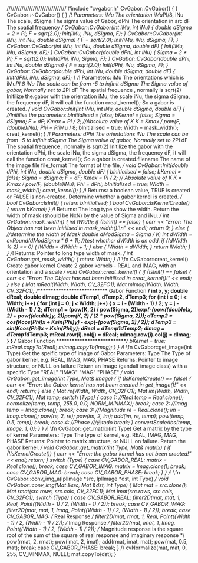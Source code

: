 ////////////////////////////////
#include "cvgabor.h"
CvGabor::CvGabor()
{
}
CvGabor::~CvGabor()
{
}
/*!
Parameters:
iMu        The orientation iMu*PI/8,
iNu         The scale,
dSigma         The sigma value of Gabor,
dPhi        The orientation in arc
dF        The spatial frequency
*/
CvGabor::CvGabor(int iMu, int iNu)
{
	double dSigma = 2 * PI;
	F = sqrt(2.0);
	Init(iMu, iNu, dSigma, F);
}
CvGabor::CvGabor(int iMu, int iNu, double dSigma)
{
	F = sqrt(2.0);
	Init(iMu, iNu, dSigma, F);
}
CvGabor::CvGabor(int iMu, int iNu, double dSigma, double dF)
{
	Init(iMu, iNu, dSigma, dF);
}
CvGabor::CvGabor(double dPhi, int iNu)
{
	Sigma = 2 * PI;
	F = sqrt(2.0);
	Init(dPhi, iNu, Sigma, F);
}
CvGabor::CvGabor(double dPhi, int iNu, double dSigma)
{
	F = sqrt(2.0);
	Init(dPhi, iNu, dSigma, F);
}
CvGabor::CvGabor(double dPhi, int iNu, double dSigma, double dF)
{
	Init(dPhi, iNu, dSigma, dF);
}
/*!
Parameters:
iMu     The orientations which is iMu*PI.8
iNu     The scale can be from -5 to infinit
dSigma     The Sigma value of gabor, Normally set to 2*PI
dF     The spatial frequence , normally is sqrt(2)
Initilize the.gabor with the orientation iMu, the scale iNu, the sigma dSigma, the frequency dF, it will call the function creat_kernel(); So a gabor is created.
*/
void CvGabor::Init(int iMu, int iNu, double dSigma, double dF)
{
	//Initilise the parameters
	bInitialised = false;
	bKernel = false;
	Sigma = dSigma;
	F = dF;
	Kmax = PI / 2;
	//Absolute value of K
	K = Kmax / pow(F, (double)iNu);
	Phi = PI*iMu / 8;
	bInitialised = true;
	Width = mask_width();
	creat_kernel();
}
/*!
Parameters:
dPhi     The orientations
iNu     The scale can be from -5 to infinit
dSigma     The Sigma value of gabor, Normally set to 2*PI
dF     The spatial frequence , normally is sqrt(2)
Initilize the.gabor with the orientation dPhi, the scale iNu, the sigma dSigma, the frequency dF, it will call the function creat_kernel(); So a gabor is created.filename     The name of the image file
file_format     The format of the file,
*/
void CvGabor::Init(double dPhi, int iNu, double dSigma, double dF)
{
	bInitialised = false;
	bKernel = false;
	Sigma = dSigma;
	F = dF;
	Kmax = PI / 2;
	// Absolute value of K
	K = Kmax / pow(F, (double)iNu);
	Phi = dPhi;
	bInitialised = true;
	Width = mask_width();
	creat_kernel();
}
/*!
Returns:
a boolean value, TRUE is created or FALSE is non-created.
Determine whether a gabor kernel is created.
*/
bool CvGabor::IsInit()
{
	return bInitialised;
}
bool CvGabor::IsKernelCreate()
{
	return bKernel;
}
/*!
Returns:
The long type show the width.
Return the width of mask (should be NxN) by the value of Sigma and iNu.
*/
int CvGabor::mask_width()
{
	int lWidth;
	if (IsInit() == false)
	{
		cerr << "Error: The Object has not been initilised in mask_width()!\n" << endl;
		return 0;
	}
	else
	{
		//determine the width of Mask
		double dModSigma = Sigma / K;
		int dWidth = cvRound(dModSigma * 6 + 1);
		//test whether dWidth is an odd.
		if ((dWidth % 2) == 0)
		{
			lWidth = dWidth + 1;
		}
		else
		{
			lWidth = dWidth;
		}
		return lWidth;
	}
}
/*!
Returns:
Pointer to long type width of mask.
*/
int CvGabor::get_mask_width()
{
	return Width;
}
/*!
\fn CvGabor::creat_kernel()
Create gabor kernel
Create 2 gabor kernels - REAL and IMAG, with an orientation and a scale
*/
void CvGabor::creat_kernel()
{
	if (IsInit() == false)
	{
		cerr << "Error: The Object has not been initilised in creat_kernel()!" << endl;
	}
	else
	{
		Mat mReal(Width, Width, CV_32FC1);
		Mat mImag(Width, Width, CV_32FC1);
		/**************************** Gabor Function ****************************/
		int x, y;
		double dReal;
		double dImag;
		double dTemp1, dTemp2, dTemp3;
		for (int i = 0; i < Width; i++)
		{
			for (int j = 0; j < Width; j++)
			{
				x = i - (Width - 1) / 2;
				y = j - (Width - 1) / 2;
				dTemp1 = (pow(K, 2) / pow(Sigma, 2))*exp(-(pow((double)x, 2) + pow((double)y, 2))*pow(K, 2) / (2 * pow(Sigma, 2)));
				dTemp2 = cos(K*cos(Phi)*x + K*sin(Phi)*y) - exp(-(pow(Sigma, 2) / 2));
				dTemp3 = sin(K*cos(Phi)*x + K*sin(Phi)*y);
				dReal = dTemp1*dTemp2;
				dImag = dTemp1*dTemp3;
				mReal.row(i).col(j) = dReal;
				mImag.row(i).col(j) = dImag;
			}
		}
		/**************************** Gabor Function ****************************/
		bKernel = true;
		mReal.copyTo(Real);
		mImag.copyTo(Imag);
	}
}
/*!
\fn CvGabor::get_image(int Type)
Get the speific type of image of Gabor
Parameters:
Type        The Type of gabor kernel, e.g. REAL, IMAG, MAG, PHASE
Returns:
Pointer to image structure, or NULL on failure
Return an Image (gandalf image class) with a specific Type   "REAL"    "IMAG" "MAG" "PHASE"
*/
void CvGabor::get_image(int Type, Mat& image)
{
	if (IsKernelCreate() == false)
	{
		cerr << "Error: the Gabor kernel has not been created in get_image()!" << endl;
		return;
	}
	else
	{
		Mat re(Width, Width, CV_32FC1);
		Mat im(Width, Width, CV_32FC1);
		Mat temp;
		switch (Type)
		{
		case 1:  //Real
			temp = Real.clone();
			normalize(temp, temp, 255.0, 0.0, NORM_MINMAX);
			break;
		case 2:  //Imag
			temp = Imag.clone();
			break;
		case 3:  //Magnitude
			re = Real.clone();
			im = Imag.clone();
			pow(re, 2, re);
			pow(im, 2, im);
			add(im, re, temp);
			pow(temp, 0.5, temp);
			break;
		case 4:  //Phase
			///@todo
			break;
		}
		convertScaleAbs(temp, image, 1, 0);
	}
}
/*!
\fn CvGabor::get_matrix(int Type)
Get a matrix by the type of kernel
Parameters:
Type        The type of kernel, e.g. REAL, IMAG, MAG, PHASE
Returns:
Pointer to matrix structure, or NULL on failure.
Return the gabor kernel.
*/
void CvGabor::get_matrix(int Type, Mat& matrix)
{
	if (!IsKernelCreate())
	{
		cerr << "Error: the gabor kernel has not been created!" << endl;
		return;
	}
	switch (Type)
	{
	case CV_GABOR_REAL:
		matrix = Real.clone();
		break;
	case CV_GABOR_IMAG:
		matrix = Imag.clone();
		break;
	case CV_GABOR_MAG:
		break;
	case CV_GABOR_PHASE:
		break;
	}
}
/*!
\fn CvGabor::conv_img_a(IplImage *src, IplImage *dst, int Type)
*/
void CvGabor::conv_img(Mat &src, Mat &dst, int Type)
{
	Mat mat = src.clone();
	Mat rmat(src.rows, src.cols, CV_32FC1);
	Mat imat(src.rows, src.cols, CV_32FC1);
	switch (Type)
	{
	case CV_GABOR_REAL:
		filter2D(mat, mat, 1, Real, Point((Width - 1) / 2, (Width - 1) / 2));
		break;
	case CV_GABOR_IMAG:
		filter2D(mat, mat, 1, Imag, Point((Width - 1) / 2, (Width - 1) / 2));
		break;
	case CV_GABOR_MAG:
		/* Real Response */
		filter2D(mat, rmat, 1, Real, Point((Width - 1) / 2, (Width - 1) / 2));
		/* Imag Response */
		filter2D(mat, imat, 1, Imag, Point((Width - 1) / 2, (Width - 1) / 2));
		/* Magnitude response is the square root of the sum of the square of real response and imaginary response */
		pow(rmat, 2, rmat);
		pow(imat, 2, imat);
		add(rmat, imat, mat);
		pow(mat, 0.5, mat);
		break;
	case CV_GABOR_PHASE:
		break;
	}
	//    cvNormalize(mat, mat, 0, 255, CV_MINMAX, NULL);
	mat.copyTo(dst);
}
